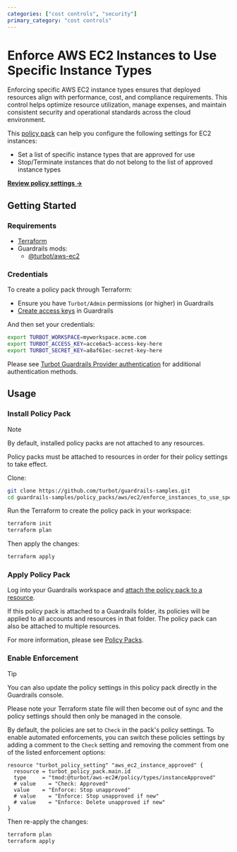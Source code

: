 ```yaml
---
categories: ["cost controls", "security"]
primary_category: "cost controls"
---
```


# Enforce AWS EC2 Instances to Use Specific Instance Types

Enforcing specific AWS EC2 instance types ensures that deployed resources align with performance, cost, and compliance requirements. This control helps optimize resource utilization, manage expenses, and maintain consistent security and operational standards across the cloud environment.

This [policy pack](https://turbot.com/guardrails/docs/concepts/policy-packs) can help you configure the following settings for EC2 instances:

- Set a list of specific instance types that are approved for use
- Stop/Terminate instances that do not belong to the list of approved instance types

**[Review policy settings →](https://hub.guardrails.turbot.com/policy-packs/enforce_instances_to_use_specific_instance_types/settings)**

## Getting Started

### Requirements

- [Terraform](https://developer.hashicorp.com/terraform/install)
- Guardrails mods:
  - [@turbot/aws-ec2](https://hub.guardrails.turbot.com/mods/aws/mods/aws-ec2)

### Credentials

To create a policy pack through Terraform:

- Ensure you have `Turbot/Admin` permissions (or higher) in Guardrails
- [Create access keys](https://turbot.com/guardrails/docs/guides/iam/access-keys#generate-a-new-guardrails-api-access-key) in Guardrails

And then set your credentials:

```sh
export TURBOT_WORKSPACE=myworkspace.acme.com
export TURBOT_ACCESS_KEY=acce6ac5-access-key-here
export TURBOT_SECRET_KEY=a8af61ec-secret-key-here
```

Please see [Turbot Guardrails Provider authentication](https://registry.terraform.io/providers/turbot/turbot/latest/docs#authentication) for additional authentication methods.

## Usage

### Install Policy Pack

> [!NOTE]
> By default, installed policy packs are not attached to any resources.
>
> Policy packs must be attached to resources in order for their policy settings to take effect.

Clone:

```sh
git clone https://github.com/turbot/guardrails-samples.git
cd guardrails-samples/policy_packs/aws/ec2/enforce_instances_to_use_specific_instance_types
```

Run the Terraform to create the policy pack in your workspace:

```sh
terraform init
terraform plan
```

Then apply the changes:

```sh
terraform apply
```

### Apply Policy Pack

Log into your Guardrails workspace and [attach the policy pack to a resource](https://turbot.com/guardrails/docs/guides/policy-packs#attach-a-policy-pack-to-a-resource).

If this policy pack is attached to a Guardrails folder, its policies will be applied to all accounts and resources in that folder. The policy pack can also be attached to multiple resources.

For more information, please see [Policy Packs](https://turbot.com/guardrails/docs/concepts/policy-packs).

### Enable Enforcement

> [!TIP]
> You can also update the policy settings in this policy pack directly in the Guardrails console.
>
> Please note your Terraform state file will then become out of sync and the policy settings should then only be managed in the console.

By default, the policies are set to `Check` in the pack's policy settings. To enable automated enforcements, you can switch these policies settings by adding a comment to the `Check` setting and removing the comment from one of the listed enforcement options:

```hcl
resource "turbot_policy_setting" "aws_ec2_instance_approved" {
  resource = turbot_policy_pack.main.id
  type     = "tmod:@turbot/aws-ec2#/policy/types/instanceApproved"
  # value    = "Check: Approved"
  value    = "Enforce: Stop unapproved"
  # value    = "Enforce: Stop unapproved if new"
  # value    = "Enforce: Delete unapproved if new"
}
```

Then re-apply the changes:

```sh
terraform plan
terraform apply
```
